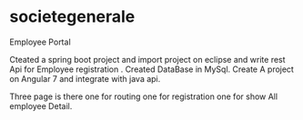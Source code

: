 # societegenerale
Employee Portal

Cteated a spring boot project and import project on eclipse and write rest Api for Employee registration .
Created DataBase in MySql.
Create A project on Angular 7 and integrate with java api.

Three page is there 
one for routing 
one for registration 
one for show All employee Detail.
